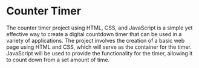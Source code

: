 # Counter Timer

The counter timer project using HTML, CSS, and JavaScript is a simple yet effective way to create a digital countdown timer that can be used in a variety of applications. The project involves the creation of a basic web page using HTML and CSS, which will serve as the container for the timer. JavaScript will be used to provide the functionality for the timer, allowing it to count down from a set amount of time.
